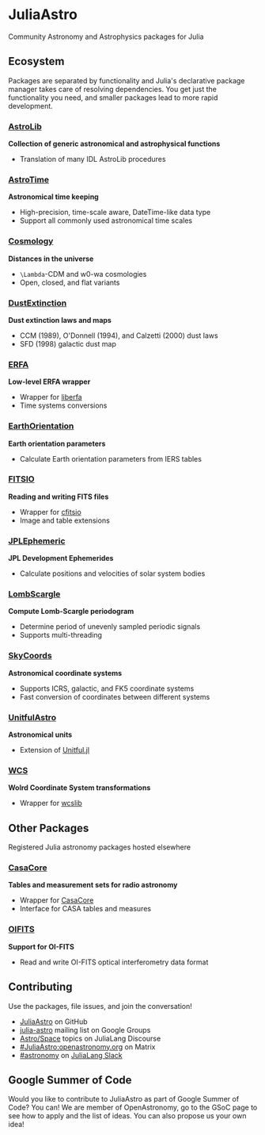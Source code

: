 # JuliaAstro

Community Astronomy and Astrophysics packages for Julia

## Ecosystem
Packages are separated by functionality and Julia's declarative package manager takes care of resolving dependencies. You get just the functionality you need, and smaller packages lead to more rapid development.

### [AstroLib](https://github.com/JuliaAstro/astrolib.jl) <Docs url="https://juliaastro.github.io/AstroLib.jl/stable/" />
**Collection of generic astronomical and astrophysical functions**

- Translation of many IDL AstroLib procedures

### [AstroTime](https://github.com/JuliaAstro/AstroTime.jl) <Docs url="https://juliaastro.github.io/AstroTime.jl/stable/"/>
**Astronomical time keeping**

- High-precision, time-scale aware, DateTime-like data type
- Support all commonly used astronomical time scales

### [Cosmology](https://github.com/JuliaAstro/Cosmology.jl) 
**Distances in the universe**

- ``\Lambda``-CDM and w0-wa cosmologies
- Open, closed, and flat variants


### [DustExtinction](https://github.com/JuliaAstro/DustExtinction.jl) <Docs url="assets/book.png)](https://juliaastro.github.io/DustExtinction.jl/stable/" />
**Dust extinction laws and maps**

- CCM (1989), O'Donnell (1994), and Calzetti (2000) dust laws
- SFD (1998) galactic dust map

### [ERFA](https://github.com/JuliaAstro/ERFA.jl)
**Low-level ERFA wrapper**

- Wrapper for [liberfa](https://github.com/liberfa/erfa)
- Time systems conversions


### [EarthOrientation](https://github.com/JuliaAstro/EarthOrientation.jl) <Docs url="assets/book.png)](https://juliaastro.github.io/EarthOrientation.jl/stable/" />
**Earth orientation parameters**

- Calculate Earth orientation parameters from IERS tables
  
### [FITSIO](https://github.com/JuliaAstro/FITSIO.jl) <Docs url="assets/book.png)](https://juliaastro.github.io/FITSIO.jl/stable/" />
**Reading and writing FITS files**

- Wrapper for [cfitsio](https://heasarc.gsfc.nasa.gov/fitsio/)
- Image and table extensions

### [JPLEphemeric](https://github.com/JuliaAstro/JPLEphemeric.jl) 
**JPL Development Ephemerides**

- Calculate positions and velocities of solar system bodies

### [LombScargle](https://github.com/JuliaAstro/LombScargle.jl) <Docs url="assets/book.png)](https://juliaastro.github.io/LombScargle.jl/stable/" />
**Compute Lomb-Scargle periodogram**

- Determine period of unevenly sampled periodic signals
- Supports multi-threading

### [SkyCoords](https://github.com/JuliaAstro/SkyCoords.jl) 
**Astronomical coordinate systems**

- Supports ICRS, galactic, and FK5 coordinate systems
- Fast conversion of coordinates between different systems

### [UnitfulAstro](https://github.com/JuliaAstro/UnitfulAstro.jl) <Docs url="assets/book.png)](https://juliaastro.github.io/UnitfulAstro.jl/stable/" />
**Astronomical units**

- Extension of [Unitful.jl](https://github.com/painterqubits/unitful.jl)

### [WCS](https://github.com/JuliaAstro/WCS.jl) <Docs url="assets/book.png)](https://juliaastro.github.io/WCS.jl/stable/" />
**Wolrd Coordinate System transformations**

- Wrapper for [wcslib](https://www.atnf.csiro.au/people/mcalabre/WCS/wcslib/)

## Other Packages

Registered Julia astronomy packages hosted elsewhere

### [CasaCore](https://github.com/mweastwood/CasaCore.jl) <Docs url="assets/book.png)](http://mweastwood.info/CasaCore.jl/stable/" />
**Tables and measurement sets for radio astronomy**
- Wrapper for [CasaCore](http://casacore.github.io/casacore/)
- Interface for CASA tables and measures

### [OIFITS](https://github.com/emmt/OIFITS.jl)
**Support for OI-FITS**
- Read and write OI-FITS optical interferometry data format

## Contributing

Use the packages, file issues, and join the conversation!

- [JuliaAstro](https://github.com/juliaastro) on GitHub
- [julia-astro](https://groups.google.com/forum/#!forum/julia-astro) mailing list on Google Groups
- [Astro/Space](https://discourse.julialang.org/c/domain/astro) topics on JuliaLang Discourse
- [#JuliaAstro:openastronomy.org](https://riot.im/app/#/room/#JuliaAstro:openastronomy.org) on Matrix
- [#astronomy](slack://channel?id=CMXU6SD7V&team=T68168MUP) on [JuliaLang Slack](https://slackinvite.julialang.org/)

## Google Summer of Code
Would you like to contribute to JuliaAstro as part of Google Summer of Code? You can! We are member of OpenAstronomy, go to the GSoC page to see how to apply and the list of ideas. You can also propose us your own idea!
